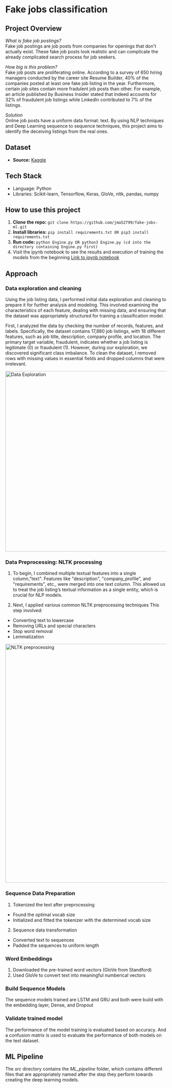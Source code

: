 # Fake jobs classification

## Project Overview

*What is fake job postings?*\
Fake job postings are job posts from companies for openings that don't actually exist. These fake job posts look realistic and can complicate the already complicated search process for job seekers.

*How big is this problem?*\
Fake job posts are proliferating online. According to a survey of 650 hiring managers conducted by the career site Resume Builder, 40% of the companies posted at least one fake job listing in the year. Furthermore, certain job sites contain more fradulent job posts than other. For example, an article published by Business Insider stated that Indeed accounts for 32% of fraudulent job listings while LinkedIn contributed to 7% of the listings.

*Solution*\
Online job posts have a uniform data format: text. By using NLP techniques and Deep Learning sequence to sequence techniques, this project aims to identify the deceiving listings from the real ones.

## Dataset 
* __Source:__ [Kaggle](https://www.kaggle.com/datasets/shivamb/real-or-fake-fake-jobposting-prediction)

## Tech Stack
* Language: Python
* Libraries: Scikit-learn, Tensorflow, Keras, GloVe, nltk, pandas, numpy

## How to use this project
1. __Clone the repo:__ `git clone https://github.com/jma52799/fake-jobs-ml.git`
2. __Install libraries:__ `pip install requirements.txt OR pip3 install requirements.txt`
3. __Run code:__ `python Engine.py OR python3 Engine.py (cd into the directory containing Engine.py first)`
4. Visit the ipynb notebook to see the results and execution of training the models from the beginning [Link to ipynb notebook](https://github.com/jma52799/fake-jobs-ml/blob/main/fakejobs.ipynb)

## Approach
### Data exploration and cleaning
Using the job listing data, I performed initial data exploration and cleaning to prepare it for further analysis and modeling. This involved examining the characteristics of each feature, dealing with missing data, and ensuring that the dataset was appropriately structured for training a classification model.

First, I analyzed the data by checking the number of records, features, and labels. Specifically, the dataset contains 17,880 job listings, with 18 different features, such as job title, description, company profile, and location. The primary target variable, fraudulent, indicates whether a job listing is legitimate (0) or fraudulent (1). However, during our exploration, we discovered significant class imbalance. To clean the dataset, I removed rows with missing values in essential fields and dropped columns that were irrelevant.

<img width="563" alt="Data Exploration" src="https://github.com/user-attachments/assets/07af8a89-7b7f-403f-8dbe-0d44877cf610">

### Data Preprocessing: NLTK processing
1. To begin, I combined multiple textual features into a single column,"text". Features like "description", "company_profile", and "requirements", etc., were merged into one text column. This allowed us to treat the job listing’s textual information as a single entity, which is crucial for NLP models.

2. Next, I applied various common NLTK preprocessing techniques This step involved:
- Converting text to lowercase 
- Removing URLs and special characters
- Stop word removal 
- Lemmatization

<img width="745" alt="NLTK preprocessing" src="https://github.com/user-attachments/assets/63e56319-2778-43a0-a3e6-a8d2027285cc">

### Sequence Data Preparation
1. Tokenized the text after preprocessing
  - Found the optimal vocab size
  - Initialized and fitted the tokenizer with the determined vocab size
2. Sequence data transformation
  - Converted text to sequences
  - Padded the sequences to uniform length

### Word Embeddings
1. Downloaded the pre-trained word vectors (GloVe from Standford)
2. Used GloVe to convert text into meaningful numberical vectors

### Build Sequence Models
The sequence models trained are LSTM and GRU and both were build with the embedding layer, Dense, and Dropout

### Validate trained model
The performance of the model training is evaluated based on accuracy. And a confusion matrix is used to evaluate the performance of both models on the test dataset.

## ML Pipeline
The *src* directory contains the *ML_pipeline* folder, which contains different files that are appropriately named after the step they perform towards creating the deep learning models.
